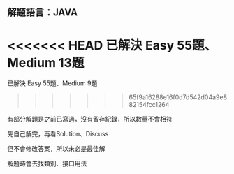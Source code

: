 解題語言：JAVA
---

<<<<<<< HEAD
已解決 Easy 55題、Medium 13題
=======
已解決 Easy 55題、Medium 9題
>>>>>>> 65f9a16288e16f0d7d542d04a9e882154fcc1264

有部分解題是之前已寫過，沒有留存紀錄，所以數量不會相符

先自己解完，再看Solution、Discuss

但不會修改答案，所以未必是最佳解

解題時會去找類別、接口用法
